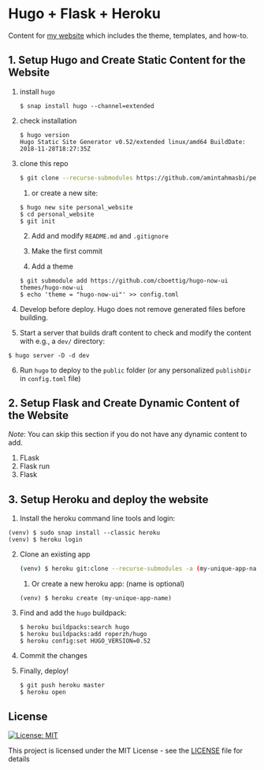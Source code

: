 # Hugo + Flask + Heroku

Content for [my website](https://www.tahmasbi.net) which includes the theme, templates, and how-to.

## 1. Setup Hugo and Create Static Content for the Website

1. install `hugo`

   ```shell
   $ snap install hugo --channel=extended
   ```

2. check installation

   ```shell
   $ hugo version
   Hugo Static Site Generator v0.52/extended linux/amd64 BuildDate: 2018-11-28T18:27:35Z

   ```

3. clone this repo

   ```bash
   $ git clone --recurse-submodules https://github.com/amintahmasbi/personal_website.git
   ```

   1. or create a new site:

   ```shell
   $ hugo new site personal_website
   $ cd personal_website
   $ git init
   ```

   2. Add and modify `README.md` and `.gitignore`

   3. Make the first commit

   4. Add a theme

   ```shell
   $ git submodule add https://github.com/cboettig/hugo-now-ui themes/hugo-now-ui
   $ echo 'theme = "hugo-now-ui"' >> config.toml
   ```

4. Develop before deploy. Hugo does not remove generated files before building.

5. Start a server that builds draft content to check and modify the content with e.g., a `dev/` directory:
  ```shell
  $ hugo server -D -d dev
  ```

6. Run `hugo` to deploy to the `public` folder (or any personalized `publishDir` in `config.toml` file)

## 2. Setup Flask and Create Dynamic Content of the Website

_Note_: You can skip this section if you do not have any dynamic content to add.

1. FLask
2. Flask run
3. Flask

## 3. Setup Heroku and deploy the website 

1. Install the heroku command line tools and login:

  ```shell
  (venv) $ sudo snap install --classic heroku
  (venv) $ heroku login
  ```

2. Clone an existing app

   ```bash
   (venv) $ heroku git:clone --recurse-submodules -a (my-unique-app-name)
   ```

   1. Or create a new heroku app: (name is optional)

   ```shell
   (venv) $ heroku create (my-unique-app-name)
   ```

3. Find and add the `hugo` buildpack:

   ```shell
   $ heroku buildpacks:search hugo
   $ heroku buildpacks:add roperzh/hugo
   $ heroku config:set HUGO_VERSION=0.52
   ```

4. Commit the changes

5. Finally, deploy!

   ```shell
   $ git push heroku master
   $ heroku open
   ```

## License

[![License: MIT](https://img.shields.io/badge/License-MIT-yellow.svg)](https://opensource.org/licenses/MIT)

This project is licensed under the MIT License - see the [LICENSE](LICENSE) file for details
